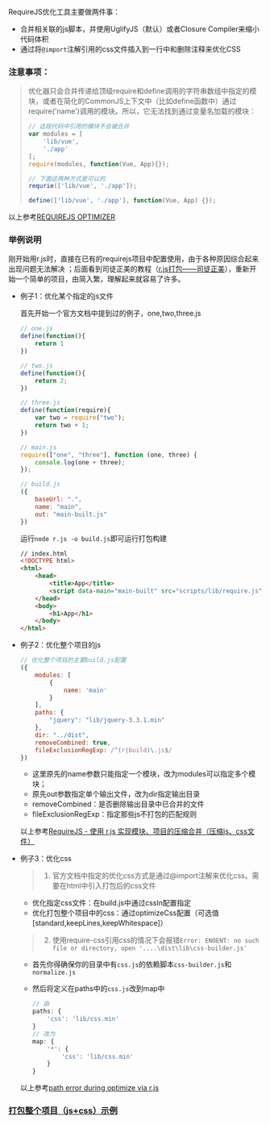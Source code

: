 RequireJS优化工具主要做两件事：

- 合并相关联的js脚本，并使用UglifyJS（默认）或者Closure Compiler来缩小代码体积
- 通过将``@import``注解引用的css文件插入到一行中和删除注释来优化CSS

### 注意事项：

> 优化器只会合并传递给顶级require和define调用的字符串数组中指定的模块，或者在简化的CommonJS上下文中（比如define函数中）通过require('name')调用的模块。所以，它无法找到通过变量名加载的模块：
>
> ```javascript
> // 这段代码中引用的模块不会被合并
> var modules = [
>     'lib/vue',
>     './app'
> ];
> require(modules, function(Vue, App){});
> 
> // 下面这两种方式是可以的
> requrie(['lib/vue', './app']);
> 
> define(['lib/vue', './app'], function(Vue, App) {});
> ```

以上参考[REQUIREJS OPTIMIZER](https://requirejs.org/docs/optimization.html)

### 举例说明

刚开始用r.js时，直接在已有的requirejs项目中配置使用，由于各种原因综合起来出现问题无法解决 ；后面看到司徒正美的教程（[r.js打包——司徒正美](https://www.cnblogs.com/rubylouvre/p/4262569.html)），重新开始一个简单的项目，由简入繁，理解起来就容易了许多。

- 例子1：优化某个指定的js文件

  首先开始一个官方文档中提到过的例子，one,two,three.js

  ```javascript
  // one.js
  define(function(){
      return 1
  })
  ```

  ```javascript
  // two.js
  define(function(){
      return 2;
  })
  ```

  ```javascript
  // three.js
  define(function(require){
      var two = require("two");
      return two + 1;
  })
  ```

  ```javascript
  // main.js
  require(["one", "three"], function (one, three) {
      console.log(one + three);
  });
  ```

  ```javascript
  // build.js
  ({
      baseUrl: ".",
      name: "main",
      out: "main-built.js"
  })
  ```
  运行``node r.js -o build.js``即可运行打包构建

  ```html
  // index.html
  <!DOCTYPE html>
  <html>
      <head>
          <title>App</title>
          <script data-main="main-built" src="scripts/lib/require.js"></script>
      </head>
      <body>
          <h1>App</h1>
      </body>
  </html>
  ```

- 例子2：优化整个项目的js

  ```javascript
  // 优化整个项目的主要build.js配置
  ({
      modules: [
          {
              name: 'main'
          }
      ],
      paths: {
          "jquery": "lib/jquery-3.3.1.min"
      },
      dir: "../dist",
      removeCombined: true,
      fileExclusionRegExp: /^(r|build)\.js$/
  })
  ```

  - 这里原先的name参数只能指定一个模块，改为modules可以指定多个模块；
  - 原先out参数指定单个输出文件，改为dir指定输出目录
  - removeCombined：是否删除输出目录中已合并的文件
  - fileExclusionRegExp：指定那些js不打包的匹配规则

  以上参考[RequireJS - 使用 r.js 实现模块、项目的压缩合并（压缩js、css文件）](http://www.hangge.com/blog/cache/detail_1704.html)

- 例子3：优化css

  > 1. 官方文档中指定的优化css方式是通过@import注解来优化css。需要在html中引入打包后的css文件

  - 优化指定css文件：在build.js中通过cssIn配置指定
  - 优化打包整个项目中的css：通过optimizeCss配置（可选值[standard,keepLines,keepWhitespace]）

  > 2. 使用require-css引用css的情况下会报错`Error: ENOENT: no such file or directory, open '....\dist\lib\css-builder.js'`

  - 首先你得确保你的目录中有`css.js`的依赖脚本`css-builder.js`和`normalize.js`

  - 然后将定义在paths中的``css.js``改到map中

    ```javascript
    // 由
    paths: {
        'css': 'lib/css.min'
    }
    // 改为
    map: {
    	'*': {
    		'css': 'lib/css.min'
    	}
    }
    ```

  以上参考[path error during optimize via r.js](https://github.com/guybedford/require-css/issues/120)



### [打包整个项目（js+css）示例](./rjsDemo)

